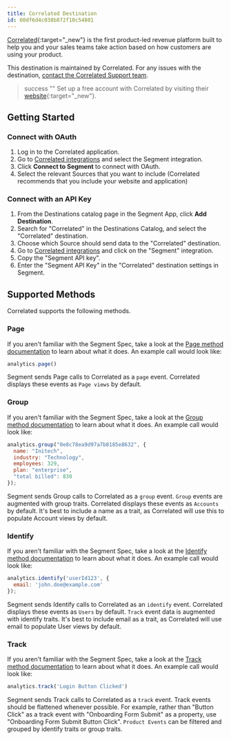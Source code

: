 ```yaml
---
title: Correlated Destination
id: 60df6d4c038b872f10c54801
---
```


[Correlated](https://www.getcorrelated.com/?utm_source=segmentio&utm_medium=docs&utm_campaign=partners){:target="_new"} is the first product-led revenue platform built to help you and your sales teams take action based on how customers are using your product.

This destination is maintained by Correlated. For any issues with the destination, [contact the Correlated Support team](mailto:support@getcorrelated.com).

> success ""
> Set up a free account with Correlated by visiting their [website](https://www.getcorrelated.com/get-started){:target="_new"}.

## Getting Started

### Connect with OAuth
1. Log in to the Correlated application. 
2. Go to [Correlated integrations](https://app.getcorrelated.com/integrations) and select the Segment integration.
3. Click **Connect to Segment** to connect with OAuth. 
4. Select the relevant Sources that you want to include (Correlated recommends that you include your website and application)

### Connect with an API Key
1. From the Destinations catalog page in the Segment App, click **Add Destination**.
2. Search for "Correlated" in the Destinations Catalog, and select the "Correlated" destination.
3. Choose which Source should send data to the "Correlated" destination.
4. Go to [Correlated integrations](https://app.getcorrelated.com/integrations) and click on the "Segment" integration.
5. Copy the "Segment API key".
6. Enter the "Segment API Key" in the "Correlated" destination settings in Segment.

## Supported Methods

Correlated supports the following methods. 

### Page

If you aren't familiar with the Segment Spec, take a look at the [Page method documentation](/docs/connections/spec/page/) to learn about what it does. An example call would look like:

```js
analytics.page()
```

Segment sends Page calls to Correlated as a `page` event. Correlated displays these events as `Page views` by default. 


### Group

If you aren't familiar with the Segment Spec, take a look at the [Group method documentation](/docs/connections/spec/group/) to learn about what it does. An example call would look like:
```js
analytics.group("0e8c78ea9d97a7b8185e8632", {
  name: "Initech",
  industry: "Technology",
  employees: 329,
  plan: "enterprise",
  "total billed": 830
});
```

Segment sends Group calls to Correlated as a `group` event. `Group` events are augmented with group traits. Correlated displays these events as `Accounts` by default. It's best to include a name as a trait, as Correlated will use this to populate Account views by default.

### Identify

If you aren't familiar with the Segment Spec, take a look at the [Identify method documentation](/docs/connections/spec/identify/) to learn about what it does. An example call would look like:

```js
analytics.identify('userId123', {
  email: 'john.doe@example.com'
});
```

Segment sends Identify calls to Correlated as an `identify` event. Correlated displays these events as `Users` by default. `Track` event data is augmented with identify traits. It's best to include email as a trait, as Correlated will use email to populate User views by default. 

### Track

If you aren't familiar with the Segment Spec, take a look at the [Track method documentation](/docs/connections/spec/track/) to learn about what it does. An example call would look like:

```js
analytics.track('Login Button Clicked')
```

Segment sends Track calls to Correlated as a `track` event. Track events should be flattened whenever possible. For example, rather than "Button Click" as a track event with "Onboarding Form Submit" as a property, use "Onboarding Form Submit Button Click". `Product Events` can be filtered and grouped by identify traits or group traits. 